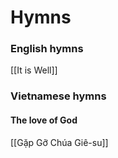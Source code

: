 # Hymns
### English hymns
[[It is Well]]

### Vietnamese hymns
#### The love of God
[[Gặp Gỡ Chúa Giê-su]]